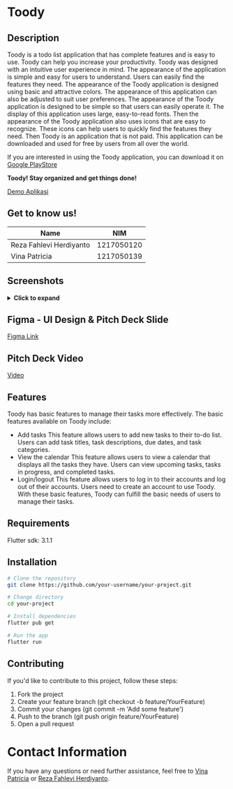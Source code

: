 # Toody

## Description

Toody is a todo list application that has complete features and is easy to use. Toody can help you increase your productivity. Toody was designed with an intuitive user experience in mind. The appearance of the application is simple and easy for users to understand. Users can easily find the features they need.
The appearance of the Toody application is designed using basic and attractive colors. The appearance of this application can also be adjusted to suit user preferences.
The appearance of the Toody application is designed to be simple so that users can easily operate it. The display of this application uses large, easy-to-read fonts.
Then the appearance of the Toody application also uses icons that are easy to recognize. These icons can help users to quickly find the features they need.
Then Toody is an application that is not paid. This application can be downloaded and used for free by users from all over the world. 

If you are interested in using the Toody application, you can download it on [Google PlayStore](https://play.google.com/store/apps/details?id=id.rfahlevih.toody)

**Toody! Stay organized and get things done!**


[Demo Aplikasi](https://youtu.be/nHviB3acMwE)

## Get to know us!
| Name       | NIM                               |
| ------------- | ----------------------------------------- |
| Reza Fahlevi Herdiyanto    | 1217050120                  |
| Vina Patricia    | 1217050139                 |


## Screenshots
<details>
  <summary><b>Click to expand</b></summary>
  
![image](https://github.com/vinaapatricia/toody/assets/95381061/5b34e9ed-ab03-4476-a37b-e0701fa8b9dd)
![image](https://github.com/vinaapatricia/toody/assets/95381061/d6d429f5-a4d6-4ab7-a765-997b662e7f7b)
![image](https://github.com/vinaapatricia/toody/assets/95381061/96231bd3-464d-464f-b12e-9c7996e7a09f)
![image](https://github.com/vinaapatricia/toody/assets/95381061/1329ca9c-6d04-4e3b-a020-40666f949c76)
![image](https://github.com/vinaapatricia/toody/assets/95381061/6c464ea4-e180-40f9-b7dd-2240d7d22ede)
![image](https://github.com/vinaapatricia/toody/assets/95381061/ca9105c8-a03e-4a5f-8d8c-0bd3d17850a7)
![image](https://github.com/vinaapatricia/toody/assets/95381061/a9b97c29-e868-4f90-b14c-8e16dc76ac7c)
![image](https://github.com/vinaapatricia/toody/assets/95381061/a7712206-7c9d-4ade-98ce-6caaf10a3070)
![image](https://github.com/vinaapatricia/toody/assets/95381061/0e1b91ec-571f-4a44-9ed5-c60d362f680b)

</details>

## Figma - UI Design & Pitch Deck Slide
[Figma Link](https://www.figma.com/file/BkAP8KC8FcPRRszy4bwPGS/ToDo?type=design&node-id=3%3A182&mode=design&t=OyfgmqCv46edYrSE-1)

## Pitch Deck Video 
[Video](https://youtu.be/yg6o7hhftMo?si=Y705UEsUbKKpJSMM)

## Features
Toody has basic features to manage their tasks more effectively. The basic features available on Toody include:

- Add tasks
This feature allows users to add new tasks to their to-do list. Users can add task titles, task descriptions, due dates, and task categories.
- View the calendar
This feature allows users to view a calendar that displays all the tasks they have. Users can view upcoming tasks, tasks in progress, and completed tasks.
- Login/logout
This feature allows users to log in to their accounts and log out of their accounts. Users need to create an account to use Toody.
With these basic features, Toody can fulfill the basic needs of users to manage their tasks.

## Requirements

Flutter sdk: 3.1.1 


## Installation

```bash
# Clone the repository
git clone https://github.com/your-username/your-project.git

# Change directory
cd your-project

# Install dependencies
flutter pub get

# Run the app
flutter run
```

## Contributing
If you'd like to contribute to this project, follow these steps:

1. Fork the project
2. Create your feature branch (git checkout -b feature/YourFeature)
3. Commit your changes (git commit -m 'Add some feature')
4. Push to the branch (git push origin feature/YourFeature)
5. Open a pull request

# Contact Information

If you have any questions or need further assistance, feel free to [Vina Patricia](vinaapatricia@gmail.com) or [Reza Fahlevi Herdiyanto](rfahlevih@gmail.com).


